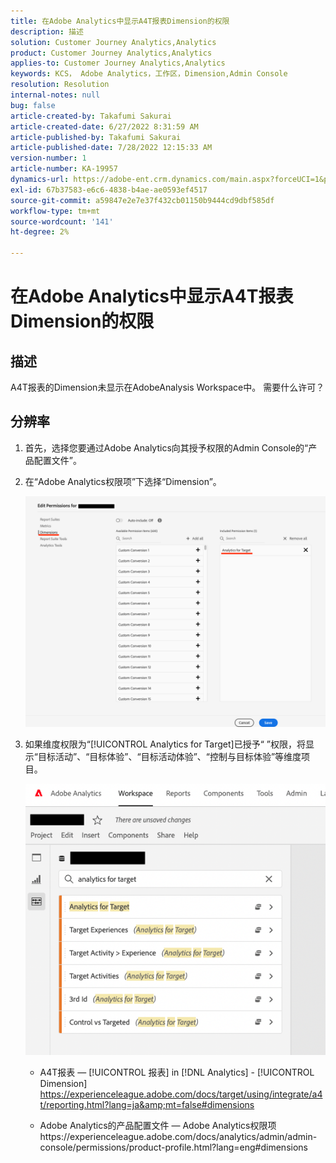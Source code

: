 ```yaml
---
title: 在Adobe Analytics中显示A4T报表Dimension的权限
description: 描述
solution: Customer Journey Analytics,Analytics
product: Customer Journey Analytics,Analytics
applies-to: Customer Journey Analytics,Analytics
keywords: KCS， Adobe Analytics，工作区，Dimension,Admin Console
resolution: Resolution
internal-notes: null
bug: false
article-created-by: Takafumi Sakurai
article-created-date: 6/27/2022 8:31:59 AM
article-published-by: Takafumi Sakurai
article-published-date: 7/28/2022 12:15:33 AM
version-number: 1
article-number: KA-19957
dynamics-url: https://adobe-ent.crm.dynamics.com/main.aspx?forceUCI=1&pagetype=entityrecord&etn=knowledgearticle&id=600e6e98-f3f5-ec11-bb3d-000d3a5b0d3b
exl-id: 67b37583-e6c6-4838-b4ae-ae0593ef4517
source-git-commit: a59847e2e7e37f432cb01150b9444cd9dbf585df
workflow-type: tm+mt
source-wordcount: '141'
ht-degree: 2%

---
```


# 在Adobe Analytics中显示A4T报表Dimension的权限

## 描述

A4T报表的Dimension未显示在AdobeAnalysis Workspace中。 需要什么许可？

## 分辨率

1. 首先，选择您要通过Adobe Analytics向其授予权限的Admin Console的“产品配置文件”。
1. 在“Adobe Analytics权限项”下选择“Dimension”。

   ![](assets/123b13c2-bb08-ed11-82e4-00224809a4ae.png)

1. 如果维度权限为“[!UICONTROL Analytics for Target]已授予“ ”权限，将显示“目标活动”、“目标体验”、“目标活动体验”、“控制与目标体验”等维度项目。

   ![](assets/8b0bbd95-f4f5-ec11-bb3d-000d3a5b0d3b.png)

   - A4T报表 —  [!UICONTROL 报表] in [!DNL Analytics] - [!UICONTROL Dimension]
https://experienceleague.adobe.com/docs/target/using/integrate/a4t/reporting.html?lang=ja&amp;mt=false#dimensions

   - Adobe Analytics的产品配置文件 — Adobe Analytics权限项https://experienceleague.adobe.com/docs/analytics/admin/admin-console/permissions/product-profile.html?lang=eng#dimensions
